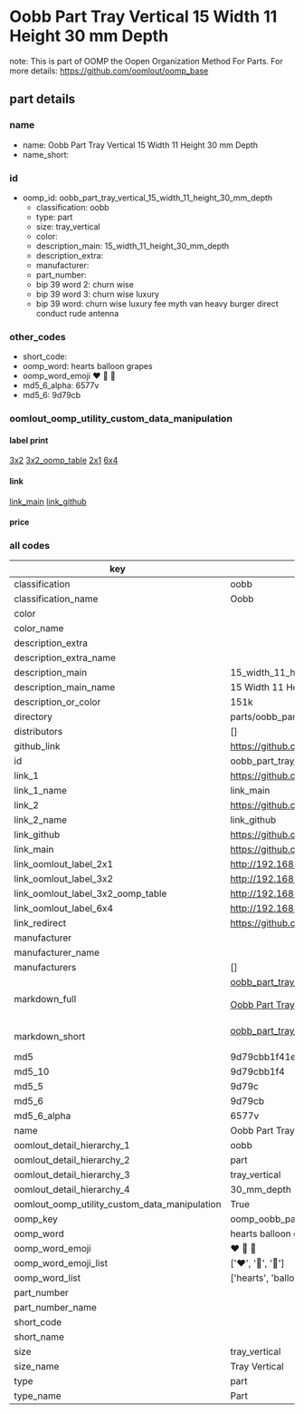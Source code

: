 # Oobb Part Tray Vertical 15 Width 11 Height 30 mm Depth  

note: This is part of OOMP the Oopen Organization Method For Parts. For more details: https://github.com/oomlout/oomp_base

##  part details
  







### name
* name: Oobb Part Tray Vertical 15 Width 11 Height 30 mm Depth
* name_short: 
### id
* oomp_id: oobb_part_tray_vertical_15_width_11_height_30_mm_depth
  * classification: oobb
  * type: part
  * size: tray_vertical
  * color: 
  * description_main: 15_width_11_height_30_mm_depth
  * description_extra: 
  * manufacturer: 
  * part_number: 
  * bip 39 word 2: churn wise
  * bip 39 word 3: churn wise luxury
  * bip 39 word: churn wise luxury fee myth van heavy burger direct conduct rude antenna

### other_codes
* short_code: 
* oomp_word: hearts balloon grapes
* oomp_word_emoji :hearts: :balloon: :grapes:
* md5_6_alpha: 6577v
* md5_6: 9d79cb






### oomlout_oomp_utility_custom_data_manipulation
#### label print
[3x2](http://192.168.1.245:1112/?label=oomp%206577v)
[3x2_oomp_table](http://192.168.1.108:1112/?label=oomp%206577v)
[2x1](http://192.168.1.242:1112/?label=oomp%206577v)
[6x4](http://192.168.1.55:1112/?label=oomp%206577v)    

#### link

[link_main](https://github.com/oomlout/oomlout_oomp_version_1_messy/tree/main/parts/oobb_part_tray_vertical_15_width_11_height_30_mm_depth) [link_github](https://github.com/oomlout/oomlout_oomp_version_1_messy/tree/main/parts/oobb_part_tray_vertical_15_width_11_height_30_mm_depth)                             

#### price







### all codes 
| key | value |  
| --- | --- |  
| classification | oobb |  
| classification_name | Oobb |  
| color |  |  
| color_name |  |  
| description_extra |  |  
| description_extra_name |  |  
| description_main | 15_width_11_height_30_mm_depth |  
| description_main_name | 15 Width 11 Height 30 mm Depth |  
| description_or_color | 151k |  
| directory | parts/oobb_part_tray_vertical_15_width_11_height_30_mm_depth |  
| distributors | [] |  
| github_link | https://github.com/oomlout/oomlout_oomp_part_src/tree/main/parts/oobb_part_tray_vertical_15_width_11_height_30_mm_depth |  
| id | oobb_part_tray_vertical_15_width_11_height_30_mm_depth |  
| link_1 | https://github.com/oomlout/oomlout_oomp_version_1_messy/tree/main/parts/oobb_part_tray_vertical_15_width_11_height_30_mm_depth |  
| link_1_name | link_main |  
| link_2 | https://github.com/oomlout/oomlout_oomp_version_1_messy/tree/main/parts/oobb_part_tray_vertical_15_width_11_height_30_mm_depth |  
| link_2_name | link_github |  
| link_github | https://github.com/oomlout/oomlout_oomp_version_1_messy/tree/main/parts/oobb_part_tray_vertical_15_width_11_height_30_mm_depth |  
| link_main | https://github.com/oomlout/oomlout_oomp_version_1_messy/tree/main/parts/oobb_part_tray_vertical_15_width_11_height_30_mm_depth |  
| link_oomlout_label_2x1 | http://192.168.1.242:1112/?label=oomp%206577v |  
| link_oomlout_label_3x2 | http://192.168.1.245:1112/?label=oomp%206577v |  
| link_oomlout_label_3x2_oomp_table | http://192.168.1.108:1112/?label=oomp%206577v |  
| link_oomlout_label_6x4 | http://192.168.1.55:1112/?label=oomp%206577v |  
| link_redirect | https://github.com/oomlout/oomlout_oomp_version_1_messy/tree/main/parts/oobb_part_tray_vertical_15_width_11_height_30_mm_depth |  
| manufacturer |  |  
| manufacturer_name |  |  
| manufacturers | [] |  
| markdown_full | [oobb_part_tray_vertical_15_width_11_height_30_mm_depth](none)<br>[](none)<br>[Oobb Part Tray Vertical 15 Width 11 Height 30 Mm Depth](none)<br><br> |  
| markdown_short | [oobb_part_tray_vertical_15_width_11_height_30_mm_depth](none)<br><br> |  
| md5 | 9d79cbb1f41ead4fc4c945490abf1946 |  
| md5_10 | 9d79cbb1f4 |  
| md5_5 | 9d79c |  
| md5_6 | 9d79cb |  
| md5_6_alpha | 6577v |  
| name | Oobb Part Tray Vertical 15 Width 11 Height 30 mm Depth |  
| oomlout_detail_hierarchy_1 | oobb |  
| oomlout_detail_hierarchy_2 | part |  
| oomlout_detail_hierarchy_3 | tray_vertical |  
| oomlout_detail_hierarchy_4 | 30_mm_depth |  
| oomlout_oomp_utility_custom_data_manipulation | True |  
| oomp_key | oomp_oobb_part_tray_vertical_15_width_11_height_30_mm_depth |  
| oomp_word | hearts balloon grapes |  
| oomp_word_emoji | :hearts: :balloon: :grapes: |  
| oomp_word_emoji_list | [':hearts:', ':balloon:', ':grapes:'] |  
| oomp_word_list | ['hearts', 'balloon', 'grapes'] |  
| part_number |  |  
| part_number_name |  |  
| short_code |  |  
| short_name |  |  
| size | tray_vertical |  
| size_name | Tray Vertical |  
| type | part |  
| type_name | Part |  
